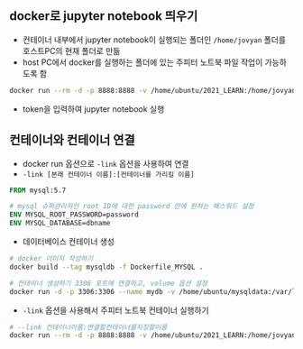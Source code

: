 ## **docker로 jupyter notebook 띄우기**

- 컨테이너 내부에서 jupyter notebook이 실행되는 폴더인 `/home/jovyan` 폴더를 호스트PC의 현재 폴더로 만듦
- host PC에서 docker를 실행하는 폴더에 있는 주피터 노트북 파일 작업이 가능하도록 함

```bash
docker run --rm -d -p 8888:8888 -v /home/ubuntu/2021_LEARN:/home/jovyan/work jupyter/datascience-notebook
```

- token을 입력하여 jupyter notebook 실행

## **컨테이너와 컨테이너 연결**

- docker run 옵션으로 `-link` 옵션을 사용하여 연결
- `-link [본래 컨테이너 이름]:[컨테이너를 가리킬 이름]`

```dockerfile
FROM mysql:5.7

# mysql 슈퍼관리자인 root ID에 대한 password 란에 원하는 패스워드 설정
ENV MYSQL_ROOT_PASSWORD=password
ENV MYSQL_DATABASE=dbname
```

- 데이터베이스 컨테이너 생성

```bash
# docker 이미지 작성하기
docker build --tag mysqldb -f Dockerfile_MYSQL .

# 컨테이너 생성하기 3306 포트에 연결하고, volume 옵션 설정
docker run -d -p 3306:3306 --name mydb -v /home/ubuntu/mysqldata:/var/lib/mysql mysqldb
```

- `-link` 옵션을 사용해서 주피터 노트북 컨테이너 실행하기

```bash
# --link 컨테이너이름:연결할컨테이너를지칭할이름
docker run --rm -d -p 8888:8888 -v /home/ubuntu/2021_LEARN:/home/jovyan/work --link mydb:myupyterdb jupyter/datascience-notebook
```